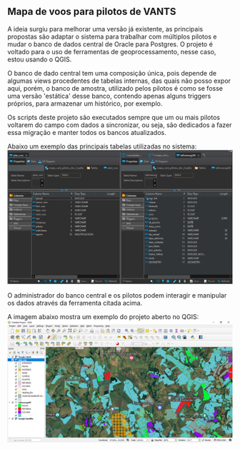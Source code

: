 ## Mapa de voos para pilotos de VANTS

A ideia surgiu para melhorar uma versão já existente, as principais propostas são adaptar o sistema para trabalhar com
múltiplos pilotos e mudar o banco de dados central de Oracle para Postgres. O projeto é voltado para o uso de
ferramentas de geoprocessamento, nesse caso, estou usando o QGIS.

O banco de dado central tem uma composição única, pois depende de algumas views procedentes de tabelas internas, das
quais não posso expor aqui, porém, o banco de amostra, utilizado pelos pilotos é como se fosse uma versão 'estática'
desse banco, contendo apenas alguns triggers próprios, para armazenar um histórico, por exemplo.

Os scripts deste projeto são executados sempre que um ou mais pilotos voltarem do campo com dados a sincronizar, ou seja,
são dedicados a fazer essa migração e manter todos os bancos atualizados.

Abaixo um exemplo das principais tabelas utilizadas no sistema:
![tabela](tabelas_banco_exemplo.png)

O administrador do banco central e os pilotos podem interagir e manipular os dados através da ferramenta citada acima.

A imagem abaixo mostra um exemplo do projeto aberto no QGIS:
![Mapa no QGIS](mapa_vant_projeto.png)
